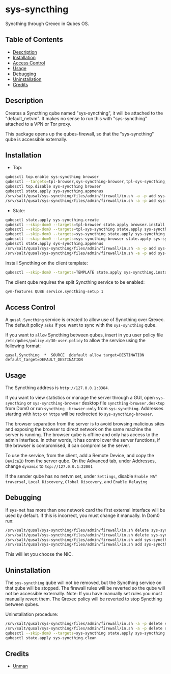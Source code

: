 # sys-syncthing

Syncthing through Qrexec in Qubes OS.

## Table of Contents

* [Description](#description)
* [Installation](#installation)
* [Access Control](#access-control)
* [Usage](#usage)
* [Debugging](#debugging)
* [Uninstallation](#uninstallation)
* [Credits](#credits)

## Description

Creates a Syncthing qube named "sys-syncthing", it will be attached to the
"default_netvm". It makes no sense to run this with "sys-syncthing" attached
to a VPN or Tor proxy.

This package opens up the qubes-firewall, so that the "sys-syncthing" qube is
accessible externally.

## Installation

- Top:
```sh
qubesctl top.enable sys-syncthing browser
qubesctl --targets=tpl-browser,sys-syncthing-browser,tpl-sys-syncthing,sys-syncthing state.apply
qubesctl top.disable sys-syncthing browser
qubesctl state.apply sys-syncthing.appmenus
/srv/salt/qusal/sys-syncthing/files/admin/firewall/in.sh -a -p add sys-syncthing tcp 22000
/srv/salt/qusal/sys-syncthing/files/admin/firewall/in.sh -a -p add sys-syncthing udp 22000
```

- State:
<!-- pkg:begin:post-install -->
```sh
qubesctl state.apply sys-syncthing.create
qubesctl --skip-dom0 --targets=tpl-browser state.apply browser.install
qubesctl --skip-dom0 --targets=tpl-sys-syncthing state.apply sys-syncthing.install
qubesctl --skip-dom0 --targets=sys-syncthing state.apply sys-syncthing.configure
qubesctl --skip-dom0 --targets=sys-syncthing-browser state.apply sys-syncthing.configure-browser
qubesctl state.apply sys-syncthing.appmenus
/srv/salt/qusal/sys-syncthing/files/admin/firewall/in.sh -a -p add sys-syncthing tcp 22000
/srv/salt/qusal/sys-syncthing/files/admin/firewall/in.sh -a -p add sys-syncthing udp 22000
```
<!-- pkg:end:post-install -->

Install Syncthing on the client template:
```sh
qubesctl --skip-dom0 --targets=TEMPLATE state.apply sys-syncthing.install-client
```

The client qube requires the split Syncthing service to be enabled:
```sh
qvm-features QUBE service.syncthing-setup 1
```

## Access Control

A `qusal.Syncthing` service is created to allow use of Syncthing over
Qrexec. The default policy `asks` if you want to sync with the `sys-syncthing`
qube.

If you want to `allow` Syncthing between qubes, insert in you user policy file
`/etc/qubes/policy.d/30-user.policy` to allow the service using the following
format:
```qrexecpolicy
qusal.Syncthing  *  SOURCE  @default allow target=DESTINATION default_target=DEFAULT_DESTINATION
```

## Usage

The Syncthing address is `http://127.0.0.1:8384`.

If you want to view statistics or manage the server through a GUI, open
`sys-syncthing` or `sys-syncthing-browser` desktop file
`syncthing-browser.desktop` from Dom0 or run `syncthing -browser-only` from
`sys-syncthing`. Addresses starting with `http` or `https` will be redirected
to `sys-syncthing-browser`.

The browser separation from the server is to avoid browsing malicious sites
and exposing the browser to direct network on the same machine the server is
running. The browser qube is offline and only has access to the admin
interface. In other words, it has control over the server functions, if the
browser is compromised, it can compromise the server.

To use the service, from the client, add a Remote Device, and copy the
`DeviceID` from the server qube. On the Advanced tab, under Addresses, change
`dynamic` to `tcp://127.0.0.1:22001`

If the sender qube has no netvm set, under `Settings`, disable `Enable NAT
traversal`, `Local Discovery`, `Global Discovery`, and `Enable Relaying`

## Debugging

If sys-net has more than one network card the first external interface will
be used by default.
If this is incorrect, you must change it manually. In Dom0 run:
```sh
/srv/salt/qusal/sys-syncthing/files/admin/firewall/in.sh delete sys-syncthing tcp 22000 -a -p
/srv/salt/qusal/sys-syncthing/files/admin/firewall/in.sh delete sys-syncthing udp 22000 -a -p
/srv/salt/qusal/sys-syncthing/files/admin/firewall/in.sh add sys-syncthing tcp 22000 -p
/srv/salt/qusal/sys-syncthing/files/admin/firewall/in.sh add sys-syncthing udp 22000 -p
```
This will let you choose the NIC.

## Uninstallation

The `sys-syncthing` qube will not be removed, but the Syncthing service on
that qube will be stopped. The firewall rules will be reverted so the qube
will not be accessible externally. Note: If you have manually set rules you
must manually revert them. The Qrexec policy will be reverted to stop
Syncthing between qubes.

Uninstallation procedure:
<!-- pkg:begin:preun-uninstall -->
```sh
/srv/salt/qusal/sys-syncthing/files/admin/firewall/in.sh -a -p delete sys-syncthing tcp 22000
/srv/salt/qusal/sys-syncthing/files/admin/firewall/in.sh -a -p delete sys-syncthing udp 22000
qubesctl --skip-dom0 --targets=sys-syncthing state.apply sys-syncthing.cancel
qubesctl state.apply sys-syncthing.clean
```
<!-- pkg:end:preun-uninstall -->

## Credits

- [Unman](https://github.com/unman/shaker/tree/main/syncthing)
